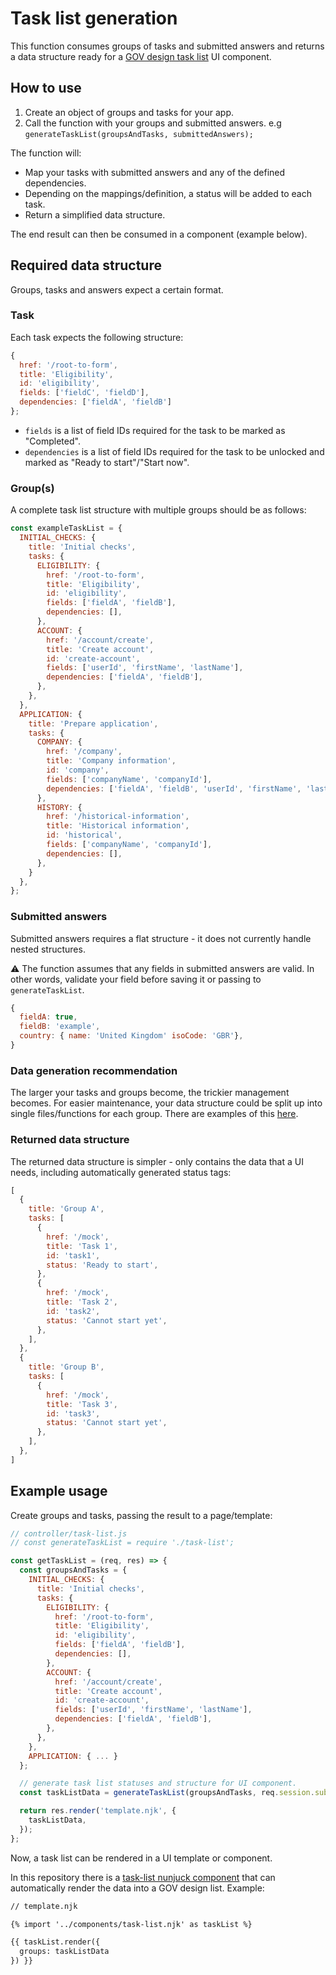 # Task list generation

This function consumes groups of tasks and submitted answers and returns a data structure ready for a [GOV design task list](https://design-system.service.gov.uk/patterns/task-list-pages/) UI component.

## How to use

1) Create an object of groups and tasks for your app.
2) Call the function with your groups and submitted answers. e.g `generateTaskList(groupsAndTasks, submittedAnswers);`

The function will:

- Map your tasks with submitted answers and any of the defined dependencies.
- Depending on the mappings/definition, a status will be added to each task.
- Return a simplified data structure.

The end result can then be consumed in a component (example below).

## Required data structure

Groups, tasks and answers expect a certain format.

### Task

Each task expects the following structure:

```js
{
  href: '/root-to-form',
  title: 'Eligibility',
  id: 'eligibility',
  fields: ['fieldC', 'fieldD'],
  dependencies: ['fieldA', 'fieldB']
};
```

- `fields` is a list of field IDs required for the task to be marked as "Completed".
- `dependencies` is a list of field IDs required for the task to be unlocked and marked as "Ready to start"/"Start now".

### Group(s)

A complete task list structure with multiple groups should be as follows:

```js
const exampleTaskList = {
  INITIAL_CHECKS: {
    title: 'Initial checks',
    tasks: {
      ELIGIBILITY: {
        href: '/root-to-form',
        title: 'Eligibility',
        id: 'eligibility',
        fields: ['fieldA', 'fieldB'],
        dependencies: [],
      },
      ACCOUNT: {
        href: '/account/create',
        title: 'Create account',
        id: 'create-account',
        fields: ['userId', 'firstName', 'lastName'],
        dependencies: ['fieldA', 'fieldB'],
      },
    },
  },
  APPLICATION: {
    title: 'Prepare application',
    tasks: {
      COMPANY: {
        href: '/company',
        title: 'Company information',
        id: 'company',
        fields: ['companyName', 'companyId'],
        dependencies: ['fieldA', 'fieldB', 'userId', 'firstName', 'lastName'],
      },
      HISTORY: {
        href: '/historical-information',
        title: 'Historical information',
        id: 'historical',
        fields: ['companyName', 'companyId'],
        dependencies: [],
      },
    }
  },
};
```

### Submitted answers

Submitted answers requires a flat structure - it does not currently handle nested structures.

:warning: The function assumes that any fields in submitted answers are valid. In other words, validate your field before saving it or passing to `generateTaskList`.

```js
{
  fieldA: true,
  fieldB: 'example',
  country: { name: 'United Kingdom' isoCode: 'GBR'},
}
```

### Data generation recommendation

The larger your tasks and groups become, the trickier management becomes. For easier maintenance, your data structure could be split up into single files/functions for each group. There are examples of this [here](/src/ui/server/helpers/task-list/generate-groups-and-tasks/index.ts).

### Returned data structure

The returned data structure is simpler - only contains the data that a UI needs, including automatically generated status tags:

```js
[
  {
    title: 'Group A',
    tasks: [
      {
        href: '/mock',
        title: 'Task 1',
        id: 'task1',
        status: 'Ready to start',
      },
      {
        href: '/mock',
        title: 'Task 2',
        id: 'task2',
        status: 'Cannot start yet',
      },
    ],
  },
  {
    title: 'Group B',
    tasks: [
      {
        href: '/mock',
        title: 'Task 3',
        id: 'task3',
        status: 'Cannot start yet',
      },
    ],
  },
]
```

## Example usage

Create groups and tasks, passing the result to a page/template:

```js
// controller/task-list.js
// const generateTaskList = require './task-list';

const getTaskList = (req, res) => {
  const groupsAndTasks = {
    INITIAL_CHECKS: {
      title: 'Initial checks',
      tasks: {
        ELIGIBILITY: {
          href: '/root-to-form',
          title: 'Eligibility',
          id: 'eligibility',
          fields: ['fieldA', 'fieldB'],
          dependencies: [],
        },
        ACCOUNT: {
          href: '/account/create',
          title: 'Create account',
          id: 'create-account',
          fields: ['userId', 'firstName', 'lastName'],
          dependencies: ['fieldA', 'fieldB'],
        },
      },
    },
    APPLICATION: { ... }
  };

  // generate task list statuses and structure for UI component.
  const taskListData = generateTaskList(groupsAndTasks, req.session.submittedAnswers);

  return res.render('template.njk', {
    taskListData,
  });
};
```

Now, a task list can be rendered in a UI template or component.

In this repository there is a [task-list nunjuck component](/src/ui/templates/components/task-list.njk) that can automatically render the data into a GOV design list. Example:

```html
// template.njk

{% import '../components/task-list.njk' as taskList %}

{{ taskList.render({
  groups: taskListData
}) }}
```


